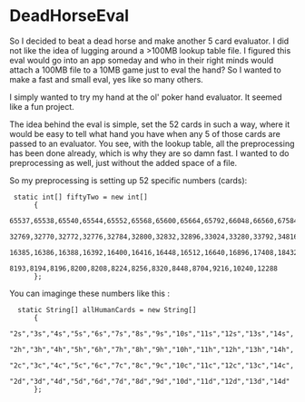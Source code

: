 # DeadHorseEval

So I decided to beat a dead horse and make another 5 card evaluator. I did not like the idea of lugging around a >100MB lookup table file. I figured this eval would go into an app someday and who in their right minds would attach a 100MB file to a 10MB game just to eval the hand?
So I wanted to make a fast and small eval, yes like so many others. 

I simply wanted to try my hand at the ol' poker hand evaluator. It seemed like a fun project.

The idea behind the eval is simple, set the 52 cards in such a way, where it would be easy to tell what hand you have when any 5 of those cards are passed to an evaluator.
You see, with the lookup table, all the preprocessing has been done already, which is why they are so damn fast. I wanted to do preprocessing as well, just without the added space of a file.

So my preprocessing is setting up 52 specific numbers (cards):
```
 static int[] fiftyTwo = new int[]
	  {
		  65537,65538,65540,65544,65552,65568,65600,65664,65792,66048,66560,67584,69632,
		  32769,32770,32772,32776,32784,32800,32832,32896,33024,33280,33792,34816,36864,
		  16385,16386,16388,16392,16400,16416,16448,16512,16640,16896,17408,18432,20480,
		  8193,8194,8196,8200,8208,8224,8256,8320,8448,8704,9216,10240,12288
	  };
```


You can imaginge these numbers like this :
```
  static String[] allHumanCards = new String[]
	  {
		  "2s","3s","4s","5s","6s","7s","8s","9s","10s","11s","12s","13s","14s",
		  "2h","3h","4h","5h","6h","7h","8h","9h","10h","11h","12h","13h","14h",
		  "2c","3c","4c","5c","6c","7c","8c","9c","10c","11c","12c","13c","14c",
		  "2d","3d","4d","5d","6d","7d","8d","9d","10d","11d","12d","13d","14d"
	  };
```

